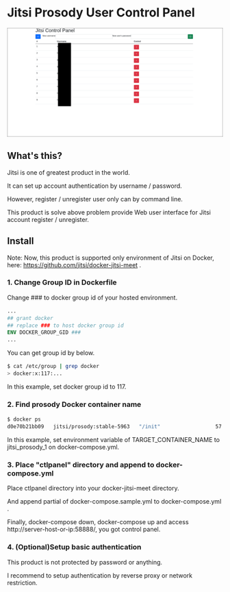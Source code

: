 # Jitsi Prosody User Control Panel

![Screenshot](screenshot.png)

## What's this?

Jitsi is one of greatest product in the world.

It can set up account authentication by username / password.

However, register / unregister user only can by command line.

This product is solve above problem provide Web user interface for Jitsi account register / unregister.

## Install

Note: Now, this product is supported only environment of Jitsi on Docker, here: https://github.com/jitsi/docker-jitsi-meet .

### 1. Change Group ID in Dockerfile

Change ### to docker group id of your hosted environment.

```Dockerfile
...
## grant docker
## replace ### to host docker group id
ENV DOCKER_GROUP_GID ###
...
```

You can get group id by below.

```sh
$ cat /etc/group | grep docker
> docker:x:117:...
```

In this example, set docker group id to 117.

### 2. Find prosody Docker container name

```sh
$ docker ps
d0e70b21bb09   jitsi/prosody:stable-5963   "/init"                  57 minutes ago   Up 57 minutes          5222/tcp, 5280/tcp, 5347/tcp                                                                   jitsi_prosody_1
```

In this example, set environment variable of TARGET_CONTAINER_NAME to jitsi_prosody_1 on docker-compose.yml.

### 3. Place "ctlpanel" directory and append to docker-compose.yml

Place ctlpanel directory into your docker-jitsi-meet directory.

And append partial of docker-compose.sample.yml to docker-compose.yml .

Finally, docker-compose down, docker-compose up and access http://server-host-or-ip:58888/, you got control panel.

### 4. (Optional)Setup basic authentication

This product is not protected by password or anything.

I recommend to setup authentication by reverse proxy or network restriction.

